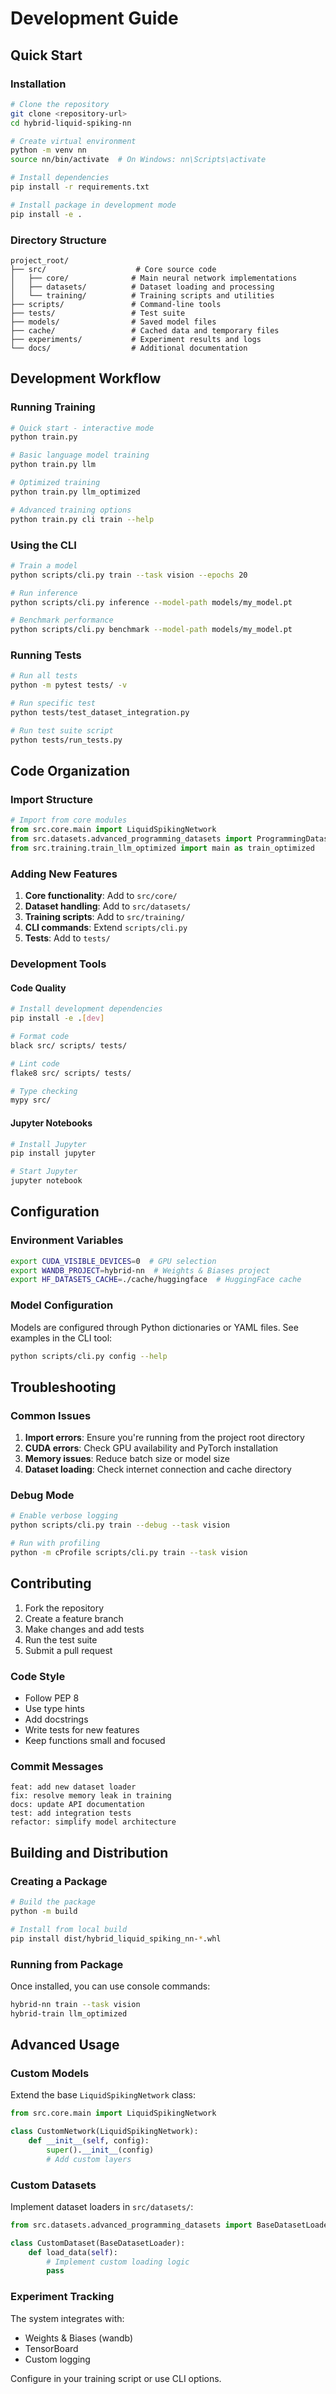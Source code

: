 # Development Guide

## Quick Start

### Installation
```bash
# Clone the repository
git clone <repository-url>
cd hybrid-liquid-spiking-nn

# Create virtual environment
python -m venv nn
source nn/bin/activate  # On Windows: nn\Scripts\activate

# Install dependencies
pip install -r requirements.txt

# Install package in development mode
pip install -e .
```

### Directory Structure
```
project_root/
├── src/                    # Core source code
│   ├── core/              # Main neural network implementations
│   ├── datasets/          # Dataset loading and processing
│   └── training/          # Training scripts and utilities
├── scripts/               # Command-line tools
├── tests/                 # Test suite
├── models/                # Saved model files
├── cache/                 # Cached data and temporary files
├── experiments/           # Experiment results and logs
└── docs/                  # Additional documentation
```

## Development Workflow

### Running Training
```bash
# Quick start - interactive mode
python train.py

# Basic language model training
python train.py llm

# Optimized training
python train.py llm_optimized

# Advanced training options
python train.py cli train --help
```

### Using the CLI
```bash
# Train a model
python scripts/cli.py train --task vision --epochs 20

# Run inference
python scripts/cli.py inference --model-path models/my_model.pt

# Benchmark performance
python scripts/cli.py benchmark --model-path models/my_model.pt
```

### Running Tests
```bash
# Run all tests
python -m pytest tests/ -v

# Run specific test
python tests/test_dataset_integration.py

# Run test suite script
python tests/run_tests.py
```

## Code Organization

### Import Structure
```python
# Import from core modules
from src.core.main import LiquidSpikingNetwork
from src.datasets.advanced_programming_datasets import ProgrammingDatasetConfig
from src.training.train_llm_optimized import main as train_optimized
```

### Adding New Features

1. **Core functionality**: Add to `src/core/`
2. **Dataset handling**: Add to `src/datasets/`
3. **Training scripts**: Add to `src/training/`
4. **CLI commands**: Extend `scripts/cli.py`
5. **Tests**: Add to `tests/`

### Development Tools

#### Code Quality
```bash
# Install development dependencies
pip install -e .[dev]

# Format code
black src/ scripts/ tests/

# Lint code
flake8 src/ scripts/ tests/

# Type checking
mypy src/
```

#### Jupyter Notebooks
```bash
# Install Jupyter
pip install jupyter

# Start Jupyter
jupyter notebook
```

## Configuration

### Environment Variables
```bash
export CUDA_VISIBLE_DEVICES=0  # GPU selection
export WANDB_PROJECT=hybrid-nn  # Weights & Biases project
export HF_DATASETS_CACHE=./cache/huggingface  # HuggingFace cache
```

### Model Configuration
Models are configured through Python dictionaries or YAML files. See examples in the CLI tool:
```bash
python scripts/cli.py config --help
```

## Troubleshooting

### Common Issues

1. **Import errors**: Ensure you're running from the project root directory
2. **CUDA errors**: Check GPU availability and PyTorch installation
3. **Memory issues**: Reduce batch size or model size
4. **Dataset loading**: Check internet connection and cache directory

### Debug Mode
```bash
# Enable verbose logging
python scripts/cli.py train --debug --task vision

# Run with profiling
python -m cProfile scripts/cli.py train --task vision
```

## Contributing

1. Fork the repository
2. Create a feature branch
3. Make changes and add tests
4. Run the test suite
5. Submit a pull request

### Code Style
- Follow PEP 8
- Use type hints
- Add docstrings
- Write tests for new features
- Keep functions small and focused

### Commit Messages
```
feat: add new dataset loader
fix: resolve memory leak in training
docs: update API documentation
test: add integration tests
refactor: simplify model architecture
```

## Building and Distribution

### Creating a Package
```bash
# Build the package
python -m build

# Install from local build
pip install dist/hybrid_liquid_spiking_nn-*.whl
```

### Running from Package
Once installed, you can use console commands:
```bash
hybrid-nn train --task vision
hybrid-train llm_optimized
```

## Advanced Usage

### Custom Models
Extend the base `LiquidSpikingNetwork` class:
```python
from src.core.main import LiquidSpikingNetwork

class CustomNetwork(LiquidSpikingNetwork):
    def __init__(self, config):
        super().__init__(config)
        # Add custom layers
```

### Custom Datasets
Implement dataset loaders in `src/datasets/`:
```python
from src.datasets.advanced_programming_datasets import BaseDatasetLoader

class CustomDataset(BaseDatasetLoader):
    def load_data(self):
        # Implement custom loading logic
        pass
```

### Experiment Tracking
The system integrates with:
- Weights & Biases (wandb)
- TensorBoard
- Custom logging

Configure in your training script or use CLI options.
